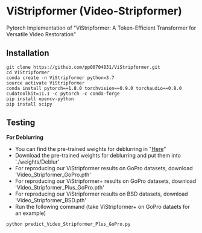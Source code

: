 # ViStripformer (Video-Stripformer)
Pytorch Implementation of "ViStripformer: A Token-Efficient Transformer for
Versatile Video Restoration" 

## Installation
```
git clone https://github.com/pp00704831/ViStripformer.git
cd ViStripformer
conda create -n ViStripformer python=3.7
source activate ViStripformer
conda install pytorch==1.8.0 torchvision==0.9.0 torchaudio==0.8.0 cudatoolkit=11.1 -c pytorch -c conda-forge
pip install opencv-python
pip install scipy
```
## Testing

**For Deblurring** </br>
* You can find the pre-trained weights for deblurring in "[Here](https://drive.google.com/drive/folders/1UDNPTsGrzhW40yqsH6cXBqwRABBv7x2K?usp=drive_link)" </br>
* Download the pre-trained weights for deblurring and put them into './weights/Deblur'
* For reproducing our ViStripformer results on GoPro datasets, download 'Video_Stripformer_GoPro.pth' </br>
* For reproducing our ViStripformer+ results on GoPro datasets, download 'Video_Stripformer_Plus_GoPro.pth' </br>
* For reproducing our ViStripformer results on BSD datasets, download 'Video_Stripformer_BSD.pth'
* Run the following command (take ViStripformer+ on GoPro dataets for an example)
```
python predict_Video_Stripformer_Plus_GoPro.py 
```
